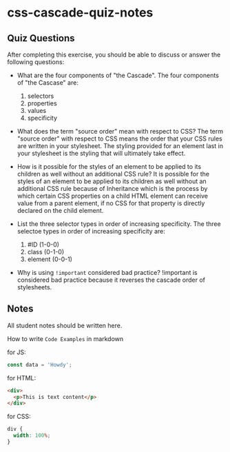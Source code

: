 # css-cascade-quiz-notes

## Quiz Questions

After completing this exercise, you should be able to discuss or answer the following questions:

- What are the four components of "the Cascade".
  The four components of "the Cascase" are:

  1. selectors
  2. properties
  3. values
  4. specificity

- What does the term "source order" mean with respect to CSS?
  The term "source order" with respect to CSS means the order that your CSS rules are written in your stylesheet. The styling provided for an element last in your stylesheet is the styling that will ultimately take effect.

- How is it possible for the styles of an element to be applied to its children as well without an additional CSS rule?
  It is possible for the styles of an element to be applied to its children as well without an additional CSS rule because of Inheritance which is the process by which certain CSS properties on a child HTML element can receive value from a parent element, if no CSS for that property is directly declared on the child element.

- List the three selector types in order of increasing specificity.
  The three selectoe types in order of increasing specificity are:

  1. #ID (1-0-0)
  2. class (0-1-0)
  3. element (0-0-1)

- Why is using `!important` considered bad practice?
  !important is considered bad practice because it reverses the cascade order of stylesheets.

## Notes

All student notes should be written here.

How to write `Code Examples` in markdown

for JS:

```javascript
const data = 'Howdy';
```

for HTML:

```html
<div>
  <p>This is text content</p>
</div>
```

for CSS:

```css
div {
  width: 100%;
}
```
